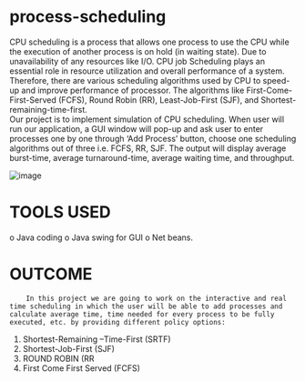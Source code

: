 # process-scheduling

CPU scheduling is a process that allows one process to use the CPU while the execution of another process is on hold (in waiting state). Due to unavailability of any resources like I/O. CPU job Scheduling plays an essential role in resource utilization and overall performance of a system. Therefore, there are various scheduling algorithms used by CPU to speed-up and improve performance of processor. The algorithms like First-Come-First-Served (FCFS), Round Robin (RR), Least-Job-First (SJF), and Shortest-remaining-time-first.  
Our project is to implement simulation of CPU scheduling. When user will run our application, a GUI window will pop-up and ask user to enter processes one by one through ‘Add Process’ button, choose one scheduling algorithms out of three i.e. FCFS, RR, SJF. The output will display average burst-time, average turnaround-time, average waiting time, and throughput.

![image](https://github.com/Hans-Raj12/process-scheduling/assets/75563900/070138e6-06eb-4dbc-8e90-8191d1f101ee)


#	TOOLS USED
o	Java coding 
o	Java swing for GUI 
o	Net beans.


#	 OUTCOME

		In this project we are going to work on the interactive and real time scheduling in which the user will be able to add processes and calculate average time, time needed for every process to be fully executed, etc. by providing different policy options:
1) Shortest-Remaining –Time-First (SRTF)
2) Shortest-Job-First (SJF)
3) ROUND ROBIN (RR
4) First Come First Served (FCFS)
